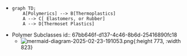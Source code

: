 - ```mermaid
  graph TD;
      A[Polymerics] --> B[Thermoplastics]
      A --> C[ Elastomers, or Rubber]
      A --> D[Thermoset Plastics]
  ```
- Polymer Subclasses
  id:: 67bb646f-d137-4c46-8b6d-25416890fc18
	- ![mermaid-diagram-2025-02-23-191053.png](../assets/mermaid-diagram-2025-02-23-191053_1740334273879_0.png){:height 773, :width 823}